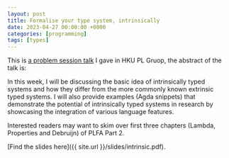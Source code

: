 ```yaml
---
layout: post
title: Formalise your type system, intrinsically
date: 2023-04-27 00:00:00 +0000
categories: [programming]
tags: [types]
---
```


This is [a problem session talk](https://hkuplg.github.io/2023/04/27/intrinsical-typing/) I gave in HKU PL Gruop, the abstract of the talk is:

In this week, I will be discussing the basic idea of intrinsically typed systems and how they differ from the more commonly known extrinsic typed systems. I will also provide examples (Agda snippets) that demonstrate the potential of intrinsically typed systems in research by showcasing the integration of various language features.

Interested readers may want to skim over first three chapters (Lambda, Properties and Debruijn) of PLFA Part 2.

[Find the slides here]({{ site.url }}/slides/intrinsic.pdf).
